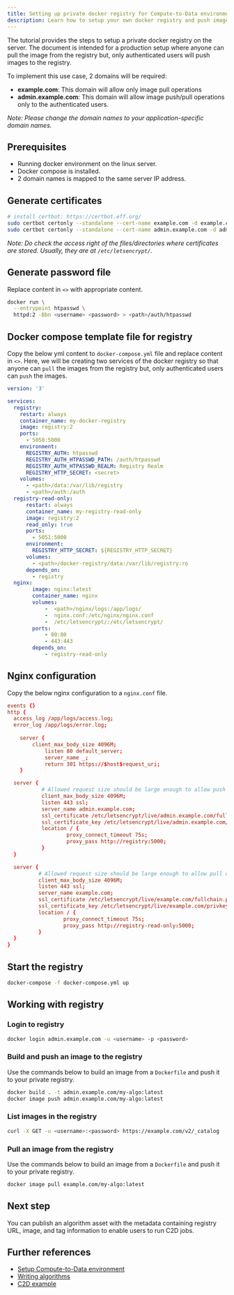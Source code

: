 ```yaml
---
title: Setting up private docker registry for Compute-to-Data environment
description: Learn how to setup your own docker registry and push images for running algorithms in a C2D environment.
---
```


The tutorial provides the steps to setup a private docker registry on the server. The document is intended for a production setup where anyone can pull the image from the registry but, only authenticated users will push images to the registry.

To implement this use case, 2 domains will be required:

- **example.com**: This domain will allow only image pull operations
- **admin.example.com**: This domain will allow image push/pull operations only to the authenticated users.

_Note: Please change the domain names to your application-specific domain names._

## Prerequisites

- Running docker environment on the linux server.
- Docker compose is installed.
- 2 domain names is mapped to the same server IP address.

## Generate certificates

```bash
# install certbot: https://certbot.eff.org/
sudo certbot certonly --standalone --cert-name example.com -d example.com
sudo certbot certonly --standalone --cert-name admin.example.com -d admin.example.com
```

_Note: Do check the access right of the files/directories where certificates are stored. Usually, they are at `/etc/letsencrypt/`._

## Generate password file

Replace content in `<>` with appropriate content.

```bash
docker run \
  --entrypoint htpasswd \
  httpd:2 -Bbn <username> <password> > <path>/auth/htpasswd
```

## Docker compose template file for registry

Copy the below yml content to `docker-compose.yml` file and replace content in `<>`.
Here, we will be creating two services of the docker registry so that anyone can `pull` the images from the registry but, only authenticated users can `push` the images.

```yml
version: '3'

services:
  registry:
    restart: always
    container_name: my-docker-registry
    image: registry:2
    ports:
      - 5050:5000
    environment:
      REGISTRY_AUTH: htpasswd
      REGISTRY_AUTH_HTPASSWD_PATH: /auth/htpasswd
      REGISTRY_AUTH_HTPASSWD_REALM: Registry Realm
      REGISTRY_HTTP_SECRET: <secret>
    volumes:
      - <path>/data:/var/lib/registry
      - <path>/auth:/auth
  registry-read-only:
      restart: always
      container_name: my-registry-read-only
      image: registry:2
      read_only: true
      ports:
        - 5051:5000
      environment:
        REGISTRY_HTTP_SECRET: ${REGISTRY_HTTP_SECRET}
      volumes:
        - <path>/docker-registry/data:/var/lib/registry:ro
      depends_on:
        - registry
  nginx:
        image: nginx:latest
        container_name: nginx
        volumes:
            -  <path>/nginx/logs:/app/logs/
            -  nginx.conf:/etc/nginx/nginx.conf
            -  /etc/letsencrypt/:/etc/letsencrypt/
        ports:
            - 80:80
            - 443:443
        depends_on:
            - registry-read-only
```

## Nginx configuration

Copy the below nginx configuration to a `nginx.conf` file.

```conf
events {}
http {
  access_log /app/logs/access.log;
  error_log /app/logs/error.log;
	
	server {
        client_max_body_size 4096M;
    		listen 80 default_server;
    		server_name _;
    		return 301 https://$host$request_uri;
	}

  server {
           # Allowed request size should be large enough to allow push operations
           client_max_body_size 4096M;
           listen 443 ssl;
           server_name admin.example.com;
           ssl_certificate /etc/letsencrypt/live/admin.example.com/fullchain.pem;
           ssl_certificate_key /etc/letsencrypt/live/admin.example.com/privkey.pem;
           location / {
                   proxy_connect_timeout 75s;
                   proxy_pass http://registry:5000;
           }
  }

  server {
          # Allowed request size should be large enough to allow pull operations
          client_max_body_size 4096M;
          listen 443 ssl;
          server_name example.com;
          ssl_certificate /etc/letsencrypt/live/example.com/fullchain.pem;
          ssl_certificate_key /etc/letsencrypt/live/example.com/privkey.pem;
          location / {
                  proxy_connect_timeout 75s;
                  proxy_pass http://registry-read-only:5000;
          }
  }
}

```

## Start the registry

```bash
docker-compose -f docker-compose.yml up 
```

## Working with registry

### Login to registry

```bash
docker login admin.example.com -u <username> -p <password>
```

### Build and push an image to the registry

Use the commands below to build an image from a `Dockerfile` and push it to your private registry.

```bash
docker build . -t admin.example.com/my-algo:latest
docker image push admin.example.com/my-algo:latest
```

### List images in the registry

```bash
curl -X GET -u <username>:<password> https://example.com/v2/_catalog
```

### Pull an image from the registry

Use the commands below to build an image from a `Dockerfile` and push it to your private registry.

```bash
docker image pull example.com/my-algo:latest
```

## Next step

You can publish an algorithm asset with the metadata containing registry URL, image, and tag information to enable users to run C2D jobs. 

## Further references

- [Setup Compute-to-Data environment](/tutorials/compute-to-data-minikube/)
- [Writing algorithms](/tutorials/compute-to-data-algorithms/)
- [C2D example](/references/read-the-docs/ocean-py/READMEs/c2d-flow.md)
